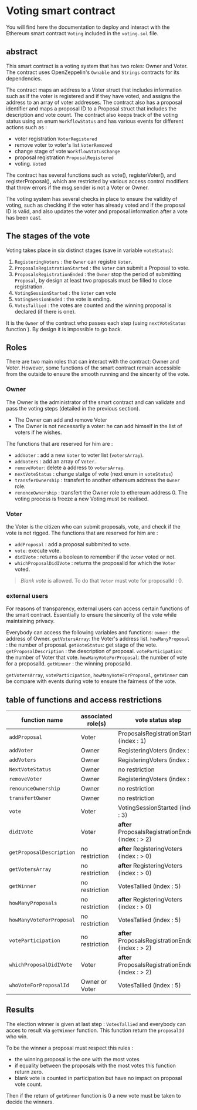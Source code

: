 # Voting smart contract

You will find here the documentation to deploy and interact with the Ethereum smart contract `Voting` included in the `voting.sol` file.

## abstract

This smart contract is a voting system that has two roles: Owner and Voter.
The contract uses OpenZeppelin's `Ownable` and `Strings` contracts for its dependencies.

The contract maps an address to a Voter struct that includes information such as if the voter is registered and if they have voted, and assigns the address to an array of voter addresses.
The contract also has a proposal identifier and maps a proposal ID to a Proposal struct that includes the description and vote count. 
The contract also keeps track of the voting status using an enum `WorkflowStatus` and has various events for different actions such as :
* voter registration `VoterRegistered`
* remove voter to voter's list `VoterRemoved`
* change stage of vote `WorkflowStatusChange`
* proposal registration `ProposalRegistered`
* voting. `Voted`

The contract has several functions such as vote(), registerVoter(), and registerProposal(), which are restricted by various access control modifiers that throw errors if the msg.sender is not a Voter or Owner.

The voting system has several checks in place to ensure the validity of voting, such as checking if the voter has already voted and if the proposal ID is valid, and also updates the voter and proposal information after a vote has been cast.

## The stages of the vote

Voting takes place in six distinct stages (save in variable `voteStatus`):

1. `RegisteringVoters` : the `Owner` can registre `Voter`.
2. `ProposalsRegistrationStarted` : the `Voter` can submit a Proposal to vote.
3. `ProposalsRegistrationEnded` :  the `Owner` stop the period of submitting `Proposal`, by design at least two proposals must be filled to close registration.
4. `VotingSessionStarted` : the `Voter` can vote
5. `VotingSessionEnded` : the vote is ending.
6. `VotesTallied` : the votes are counted and the winning proposal is declared (if there is one).

It is the `Owner` of the contract who passes each step (using `nextVoteStatus` function ). By design it is impossible to go back.

## Roles

There are two main roles that can interact with the contract: Owner and Voter. However, some functions of the smart contract remain accessible from the outside to ensure the smooth running and the sincerity of the vote.

### Owner

The Owner is the administrator of the smart contract and can validate and pass the voting steps (detailed in the previous section).

- The Owner can add and remove Voter
- The Owner is not necessarily a voter: he can add himself in the list of voters if he wishes.

The functions that are reserved for him are : 
* `addVoter` : add a new `Voter` to voter list (`votersArray`).
* `addVoters` : add an array of `Voter`.
* `removeVoter`: delete a address to `votersArray`.
* `nextVoteStatus` : change statge of vote (next enum in  `voteStatus`)
* `transferOwnership` : transfert to another ethereum address the `Owner` role.
* `renonceOwnership` : transfert the Owner role to ethereum address 0. The voting process is freeze a new Voting must be realised.


### Voter

the Voter is the citizen who can submit proposals, vote, and check if the vote is not rigged. 
The functions that are reserved for him are : 
* `addProposal` : add a proposal subbmited to vote.
* `vote`: execute vote. 
* `didIVote` : returns a boolean to remember if the `Voter` voted or not.
* `whichProposalDidIVote` : returns the proposalId for which the `Voter` voted.

> *Blank vote* is allowed. To do that `Voter` must vote for proposalId :  0.

### external users

For reasons of transparency, external users can access certain functions of the smart contract. Essentially to ensure the sincerity of the vote while maintaining privacy.

Everybody can access the following variables and functions: 
    `owner` :  the address of Owner.
    `getVotersArray`: the Voter's address list.
    `howManyProposal` : the number of proposal.
    `getVoteStatus`: get stage of the vote.
    `getProposalDescription` : the description of proposal.
    `voteParticipation`: the number of Voter that vote.
    `howManyVoteForProposal`:  the number of vote for a proposalId.
    `getWinner` : the winning proposalId.


`getVotersArray`, `voteParticipation`, `howManyVoteForProposal`, `getWinner` can be compare with events during vote to ensure the fairness of the vote.

## table of functions and access restrictions

     
| function name            | associated role(s)  | vote status step                                   |
|--------------------------|---------------------|----------------------------------------------------|
| `addProposal`            | Voter               | ProposalsRegistrationStarted (index : 1)           |
| `addVoter`               | Owner               | RegisteringVoters (index : 0)                      |
| `addVoters`              | Owner               | RegisteringVoters (index : 0)                      |
| `NextVoteStatus`         | Owner               | no restriction                                     |
| `removeVoter`            | Owner               | RegisteringVoters (index : 0)                      |
| `renounceOwnership`      | Owner               | no restriction                                     |
| `transfertOwner`         | Owner               | no restriction                                     |
| `vote`                   | Voter               | VotingSessionStarted (index : 3)                   |
| `didIVote`               | Voter               | **after** ProposalsRegistrationEnded (index : > 2) |
| `getProposalDescription` | no restriction      | **after** RegisteringVoters (index : > 0)          |
| `getVotersArray`         | no restriction      | **after** RegisteringVoters (index : > 0)          |
| `getWinner`              | no restriction      | VotesTallied (index : 5)                           |
| `howManyProposals`       | no restriction      | **after** RegisteringVoters (index : > 0)          |
| `howManyVoteForProposal` | no restriction      | VotesTallied (index : 5)                           |
| `voteParticipation`      | no restriction      | **after** ProposalsRegistrationEnded (index : > 2) |
| `whichProposalDidIVote`  | Voter               | **after** ProposalsRegistrationEnded (index : > 2) |
| `whoVoteForProposalId`   | Owner or Voter      | VotesTallied (index : 5)                           |


## Results

The election winner is given at last step : `VotesTallied` and everybody can acces to result via `getWinner` function. This function return the `proposalId` who win.

To be the winner a proposal must respect this rules : 
* the winning proposal is the one with the most votes
* if equality between the proposals with the most votes this function return zero. 
* blank vote is counted in participation but have no impact on proposal vote count.

Then if the return of `getWinner` function is 0 a new vote must be taken to decide the winners.

